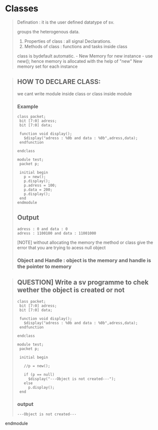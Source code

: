 # Classes
>
>Defination : it is the user defined datatype of sv.
>
> groups the heterogenous data.
>  1. Properties of class : all signal Declarations.
>  2. Methods of class : functions and tasks inside class
>
> class is bydefault automatic.
>         -  New Memory for new instance
>         -  use new();
>hence memory is allocated with the help of "new"
>New memory set for each instance

>## HOW TO DECLARE CLASS:
>we cant write module inside class or class inside module
> ### Example
> ```
> class packet;
>  bit [7:0] adress;
>  bit [7:0] data;
>  
>  function void display();
>    $display("adress : %0b and data : %0b",adress,data);
>  endfunction
>  
>endclass
>
>module test;
>  packet p;
>  
>  initial begin
>    p = new();
>    p.display();
>    p.adress = 100;
>    p.data = 200;
>    p.display();
>  end
>endmodule
>```
> ## Output
> ```
> adress : 0 and data : 0
> adress : 1100100 and data : 11001000
> ```
>
> [NOTE] without allocating the memory the method or class give the error that you are trying to acess null object
>
> ### Object and Handle : object is the memory and handle is the pointer to memory

>## QUESTION] Write a sv programme to chek wether the object is created or not
>```
>class packet;
>  bit [7:0] adress;
>  bit [7:0] data;
>  
>  function void display();
>    $display("adress : %0b and data : %0b",adress,data);
>  endfunction
>  
>endclass
>
>module test;
>  packet p;
>  
>  initial begin
>    
>    //p = new();
>    
>    if (p == null)
>      $display("---Object is not created---");
>    else
>      p.display();
>  end
>```
>### output
>```
>---Object is not created---
>```
  
endmodule


